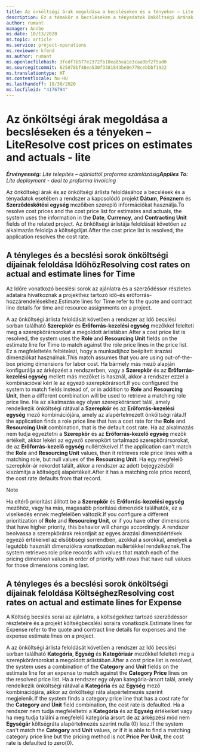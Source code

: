 ```yaml
---
title: Az önköltségi árak megoldása a becsléseken és a tényeken – Lite
description: Ez a témakör a becsléseken a tényadatok önköltségi árának feloldásával kapcsolatban tartalmaz tájékoztatást.
author: rumant
manager: Annbe
ms.date: 10/13/2020
ms.topic: article
ms.service: project-operations
ms.reviewer: kfend
ms.author: rumant
ms.openlocfilehash: 3fedf7b577e2372fb10ea85ea1e3caa9bf2f5ad0
ms.sourcegitcommit: 625878bf48ea530f3381843be0e778cebbbf1922
ms.translationtype: HT
ms.contentlocale: hu-HU
ms.lasthandoff: 10/30/2020
ms.locfileid: "4176794"
---
```

# <a name="resolve-cost-prices-on-estimates-and-actuals---lite"></a><span data-ttu-id="4e502-103">Az önköltségi árak megoldása a becsléseken és a tényeken – Lite</span><span class="sxs-lookup"><span data-stu-id="4e502-103">Resolve cost prices on estimates and actuals - lite</span></span>

<span data-ttu-id="4e502-104">_**Érvényesség:** Lite telepítés – ajánlattól proforma számlázásig_</span><span class="sxs-lookup"><span data-stu-id="4e502-104">_**Applies To:** Lite deployment - deal to proforma invoicing_</span></span>

<span data-ttu-id="4e502-105">Az önköltségi árak és az önköltségi árlista feloldásához a becslések és a tényadatok esetében a rendszer a kapcsolódó projekt **Dátum**, **Pénznem** és **Szerződéskötési egység** mezőiben szereplő információkat használja.</span><span class="sxs-lookup"><span data-stu-id="4e502-105">To resolve cost prices and the cost price list for estimates and actuals, the system uses the information in the **Date**, **Currency**, and **Contracting Unit** fields of the related project.</span></span> <span data-ttu-id="4e502-106">Az önköltségi árlistája feloldását követően az alkalmazás feloldja a költségdíjat.</span><span class="sxs-lookup"><span data-stu-id="4e502-106">After the cost price list is resolved, the application resolves the cost rate.</span></span>

## <a name="resolving-cost-rates-on-actual-and-estimate-lines-for-time"></a><span data-ttu-id="4e502-107">A tényleges és a becslési sorok önköltségi díjainak feloldása Időhöz</span><span class="sxs-lookup"><span data-stu-id="4e502-107">Resolving cost rates on actual and estimate lines for Time</span></span>

<span data-ttu-id="4e502-108">Az Időre vonatkozó becslési sorok az ajánlatra és a szerződéssor részletes adataira hivatkoznak a projekthez tartozó idő-és erőforrás-hozzárendelésekhez.</span><span class="sxs-lookup"><span data-stu-id="4e502-108">Estimate lines for Time refer to the quote and contract line details for time and resource assignments on a project.</span></span>

<span data-ttu-id="4e502-109">A az önköltségi árlista feloldását követően a rendszer az Idő becslési sorban található **Szerepkör** és **Erőforrás-kezelési egység** mezőkkel felelteti meg a szerepkörársorokat a megoldott árlistában.</span><span class="sxs-lookup"><span data-stu-id="4e502-109">After a cost price list is resolved, the system uses the **Role** and **Resourcing Unit** fields on the estimate line for Time to match against the role price lines in the price list.</span></span> <span data-ttu-id="4e502-110">Ez a megfeleltetés feltételezi, hogy a munkadíjhoz beépített árazási dimenziókat használnak.</span><span class="sxs-lookup"><span data-stu-id="4e502-110">This match assumes that you are using out-of-the-box pricing dimensions for labor cost.</span></span> <span data-ttu-id="4e502-111">Ha bármely más mező alapján konfigurálja az árképzést a rendszerben, vagy a **Szerepkör** és az **Erőforrás-kezelési egység** mellett más mezőket is használ, akkor a rendszer ezzel a kombinációval kéri le az egyező szerepkörársort.</span><span class="sxs-lookup"><span data-stu-id="4e502-111">If you configured the system to match fields instead of, or in addition to **Role** and **Resourcing Unit**, then a different combination will be used to retrieve a matching role price line.</span></span> <span data-ttu-id="4e502-112">Ha az alkalmazás egy olyan szerepkörársort talál, amely rendelkezik önköltségi rátával a **Szerepkör** és az **Erőforrás-kezelési egység** mező kombinációjára, amely az alapértelmezett önköltségi ráta.</span><span class="sxs-lookup"><span data-stu-id="4e502-112">If the application finds a role price line that has a cost rate for the **Role** and **Resourcing Unit** combination, that is the default cost rate.</span></span> <span data-ttu-id="4e502-113">Ha az alkalmazás nem tudja egyeztetni a **Szerepkör** és az **Erőforrás-kezelő egység** mezők értékeit, akkor lekéri az egyező szerepkört tartalmazó szerepkörársorokat, de az **Erőforrás-kezelő egység** nullértékeivel.</span><span class="sxs-lookup"><span data-stu-id="4e502-113">If the application can't match the **Role** and **Resourcing Unit** values, then it retrieves role price lines with a matching role, but null values of the **Resourcing Unit**.</span></span> <span data-ttu-id="4e502-114">Ha egy megfelelő szerepkör-ár rekordot talált, akkor a rendszer az adott bejegyzésből kiszámítja a költségdíj alapértékeit.</span><span class="sxs-lookup"><span data-stu-id="4e502-114">After it has a matching role price record, the cost rate defaults from that record.</span></span> 

> [!NOTE]
> <span data-ttu-id="4e502-115">Ha eltérő prioritást állított be a **Szerepkör** és **Erőforrás-kezelési egység** mezőhöz, vagy ha más, magasabb prioritású dimenziók találhatók, ez a viselkedés ennek megfelelően változik.</span><span class="sxs-lookup"><span data-stu-id="4e502-115">If you configure a different prioritization of **Role** and **Resourcing Unit**, or if you have other dimensions that have higher priority, this behavior will change accordingly.</span></span> <span data-ttu-id="4e502-116">A rendszer beolvassa a szerepkörárak rekordjait az egyes árazási dimenzióértékek egyező értékeivel az elsőbbségi sorrendben, azokkal a sorokkal, amelyek a legutóbb használt dimenziókra vonatkozóan nullértékkel rendelkeznek.</span><span class="sxs-lookup"><span data-stu-id="4e502-116">The system retrieves role price records with values that match each of the pricing dimension values in order of priority with rows that have null values for those dimensions coming last.</span></span>

## <a name="resolving-cost-rates-on-actual-and-estimate-lines-for-expense"></a><span data-ttu-id="4e502-117">A tényleges és a becslési sorok önköltségi díjainak feloldása Költséghez</span><span class="sxs-lookup"><span data-stu-id="4e502-117">Resolving cost rates on actual and estimate lines for Expense</span></span>

<span data-ttu-id="4e502-118">A Költség becslés sorai az ajánlatra, a költségekhez tartozó szerződéssor részleteire és a projekt költségbecslési soraira vonatkozik.</span><span class="sxs-lookup"><span data-stu-id="4e502-118">Estimate lines for Expense refer to the quote and contract line details for expenses and the expense estimate lines on a project.</span></span>

<span data-ttu-id="4e502-119">A az önköltségi árlista feloldását követően a rendszer az Idő becslési sorban található **Kategória**, **Egység** és **Kategóriaár** mezőkkel felelteti meg a szerepkörársorokat a megoldott árlistában.</span><span class="sxs-lookup"><span data-stu-id="4e502-119">After a cost price list is resolved, the system uses a combination of the **Category** and **Unit** fields on the estimate line for an expense to match against the **Category Price** lines on the resolved price list.</span></span> <span data-ttu-id="4e502-120">Ha a rendszer egy olyan kategória-ársort talál, amely rendelkezik önköltségi rátával a **Kategória** és az **Egység** mező kombinációjára, akkor az önköltségi ráta alapértelmezés szerint megjelenik.</span><span class="sxs-lookup"><span data-stu-id="4e502-120">If the system finds a category price line that has a cost rate for the **Category** and **Unit** field combination, the cost rate is defaulted.</span></span> <span data-ttu-id="4e502-121">Ha a rendszer nem tudja megfeleltetni a **Kategória** és az **Egység** értékeiket vagy ha meg tudja találni a megfelelő kategória ársort de az árképzési mód nem **Egységár** költségráta alapértelmezés szerint nulla (0) lesz.</span><span class="sxs-lookup"><span data-stu-id="4e502-121">If the system can't match the **Category** and **Unit** values, or if it is able to find a matching category price line but the pricing method is not **Price Per Unit**, the cost rate is defaulted to zero(0).</span></span>
